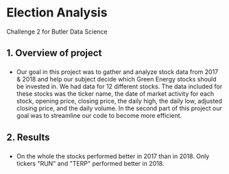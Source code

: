 # Election Analysis
Challenge 2 for Butler Data Science

## 1. Overview of project
### 
* Our goal in this project was to gather and analyze stock data from 2017 & 2018 and help our subject 
decide which Green Energy stocks should be invested in. We had data for 12 different stocks. The data included for these stocks was the ticker name, the date of market activity for each stock, opening price, closing price, the daily high, the daily low, adjusted closing price, and the daily volume. In the second part of this project our goal was to streamline our code to become more efficient.

## 2. Results
###
* On the whole the stocks performed better in 2017 than in 2018. Only tickers "RUN" and "TERP" performed better in 2018.
